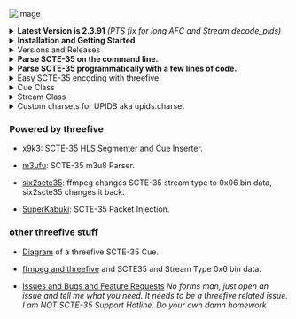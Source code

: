 ![image](https://github.com/futzu/scte35-threefive/assets/52701496/8bfacebe-1cf9-4cc5-82f5-84efa5dbe1c2)

<details><summary><b>Latest Version is 2.3.91</b><i> (PTS fix for long AFC and Stream.decode_pids)</i> </summary>

 * __Removed__ The rogue file cmd.py.

</details>
 
 <details><summary><b>Installation and Getting Started</b></summary>

<details><summary>Requirements</summary>

* threefive requires
  * [pypy3](https://pypy.org) or python 3.6+ (pypy3 runs threefive 2-3 times faster than python 3.10)
  * [new_reader](https://github.com/futzu/new_reader)
  *  __pyaes__
</details>


* [Install threefive](#install)
   * [Fast Start](https://github.com/futzu/SCTE35-threefive/blob/master/FastStart.md)
   * [Super Cool Examples](https://github.com/futzu/SCTE35-threefive/blob/master/examples/README.md)
* [Versions and Releases](#versions-and-releases)
</details>

<details><summary>Versions and Releases</summary>

```lua
>>> import threefive
>>> threefive.version
'2.3.79'
>>>
```
* __Release__ versions are  __odd__.
* __Unstable__ testing versions are __even__.
</details>

 <details><summary><b>Parse SCTE-35 on the command line.</b> </summary>
 
* `Parse base64`
```js
threefive '/DAvAAAAAAAA///wFAVIAACPf+/+c2nALv4AUsz1AAAAAAAKAAhDVUVJAAABNWLbowo='
```
* `Parse a hex value`
```js
threefive 0xFC302F000000000000FFFFF014054800008F7FEFFE7369C02EFE0052CCF500000000000A0008435545490000013562DBA30A
```
* `Parse MPEGTS from stdin`
```js
cat video.ts | threefive
```
* `Parse MPEGTS video over https`
```js
threefive https://so.slo.me/longb.ts
```
* `Parse multicast`
```lua
threefive udp://@235.35.3.5:3535
```

</details>

 <details><summary><b>Parse SCTE-35 programmatically with a few lines of code.</b></summary>

   <details><summary>Mpegts Multicast in three lines of code.</summary>

```python3
import threefive

strm = threefive.Stream('udp://@239.35.0.35:1234')
strm.decode()
````
  _(need an easy multicast server?_ [gumd](https://github.com/futzu/gumd) )

---
  </details>

 <details><summary>Mpegts over Https in three lines of code.</summary>

```python3
import threefive
strm = threefive.Stream('https://iodisco.com/ch1/ready.ts')
strm.decode()


   </details>

 <details><summary>Base64 in five lines of code.</summary>

```python3
>>> from threefive import Cue
>>> stuff = '/DAvAAAAAAAA///wBQb+dGKQoAAZAhdDVUVJSAAAjn+fCAgAAAAALKChijUCAKnMZ1g='
>>> cue=Cue(stuff)
>>> cue.decode()
True
 >>> cue.show()

```
---
   </details>

 <details><summary>Bytes in five lines of code.</summary>

```python3
>>> import threefive

>>> stuff = b'\xfc0\x11\x00\x00\x00\x00\x00\x00\x00\xff\xff\xff\x00\x00\x00O%3\x96'
>>> cue=Cue(stuff)
>>> cue.decode()
True
>>> cue.show()
```
---
   </details>

<details><summary>Hex in 4 lines of code.</summary>

```python3
import threefive

cue = threefive.Cue("0XFC301100000000000000FFFFFF0000004F253396")
cue.decode()
cue.show()
```
</details>

 </details>

<details><summary>Easy SCTE-35 encoding with threefive. </summary>

* Need SCTE-35 Packet Injection? [SuperKabuki](https://github.com/futzu/SuperKabuki), powered by threefive.


 * `Helper functions for SCTE35 Cue encoding`

```python3
Python 3.8.13 (7.3.9+dfsg-5, Oct 30 2022, 09:55:31)
[PyPy 7.3.9 with GCC 12.2.0] on linux
Type "help", "copyright", "credits" or "license" for more information.
>>>> import threefive.encode
>>>> help(threefive.encode)



Help on module threefive.encode in threefive:

NAME
    threefive.encode - encode.py

DESCRIPTION
    threefive.encode has helper functions for Cue encoding.

FUNCTIONS
    mk_splice_insert(event_id, pts=None, duration=None, out=False)
        mk_cue returns a Cue with a Splice Insert.

        The args set the SpliceInsert vars.

        splice_event_id = event_id

        if pts is None (default):
            splice_immediate_flag      True
            time_specified_flag        False

        if pts:
            splice_immediate_flag      False
            time_specified_flag        True
            pts_time                   pts

        If duration is None (default)
            duration_flag              False

        if duration IS set:
            out_of_network_indicator   True
            duration_flag              True
            break_auto_return          True
            break_duration             duration
            pts_time                   pts

        if out is True:
            out_of_network_indicator   True

        if out is False (default):
            out_of_network_indicator   False

    mk_splice_null()
        mk_splice_null returns a Cue
        with a Splice Null

    mk_time_signal(pts=None)
         mk_time_signal returns a Cue
         with a Time Signal
        if pts is None:
             time_specified_flag   False

        if pts IS set:
             time_specified_flag   True
             pts_time              pts

```
</details>



 <details><summary>Cue Class</summary>

   *  src [cue.py](https://github.com/futzu/SCTE35-threefive/blob/master/threefive/cue.py)
   *  The __threefive.Cue__ class decodes a SCTE35 binary, base64, or hex encoded string.

```py3

class Cue(threefive.base.SCTE35Base)
 |  Cue(data=None, packet_data=None)

```
```js
 |  __init__(self, data=None, packet_data=None)
 |      data may be packet bites or encoded string
 |      packet_data is a instance passed from a Stream instance
```
* `Cue.decode()`
```js
 |  decode(self)
 |      Cue.decode() parses for SCTE35 data
```
* After Calling cue.decode() the __instance variables can be accessed via dot notation__.
```python3

    >>>> cue.command
    {'calculated_length': 5, 'name': 'Time Signal', 'time_specified_flag': True, 'pts_time': 21695.740089}

    >>>> cue.command.pts_time
    21695.740089

    >>>> cue.info_section.table_id

    '0xfc'
```

* `Cue.get()`
```js
 |  get(self)
 |      Cue.get returns the SCTE-35 Cue
 |      data as a dict of dicts.
```
> `Cue.get() Example`
```python3
>>> from threefive import Cue
>>> cue = Cue('0XFC301100000000000000FFFFFF0000004F253396')
>>> cue.decode()
True
>>> cue
{'bites': b'\xfc0\x11\x00\x00\x00\x00\x00\x00\x00\xff\xff\xff\x00\x00\x00O%3\x96',
'info_section': {'table_id': '0xfc', 'section_syntax_indicator': False, 'private': False, 'sap_type': '0x3',
'sap_details': 'No Sap Type', 'section_length': 17, 'protocol_version': 0, 'encrypted_packet': False,
'encryption_algorithm': 0, 'pts_adjustment_ticks': 0, 'pts_adjustment': 0.0, 'cw_index': '0x0', 'tier': '0xfff',
'splice_command_length': 4095, 'splice_command_type': 0, 'descriptor_loop_length': 0, 'crc': '0x4f253396'},
'command': {'command_length': None, 'command_type': 0, 'name': 'Splice Null'},
'descriptors': [], 'packet_data': None}
```
* Cue.get() omits cue.bites and empty values
```
>>> cue.get()
{'info_section': {'table_id': '0xfc', 'section_syntax_indicator': False,'private': False, 'sap_type': '0x3',
'sap_details': 'No Sap Type', 'section_length': 17, 'protocol_version': 0, 'encrypted_packet': False,
'encryption_algorithm': 0, 'pts_adjustment_ticks': 0, 'pts_adjustment': 0.0, 'cw_index': '0x0', 'tier': '0xfff',
'splice_command_length': 4095, 'splice_command_type': 0, 'descriptor_loop_length': 0, 'crc': '0x4f253396'},
'command': {'command_type': 0, 'name': 'Splice Null'},
'descriptors': []}
```

* `Cue.get_descriptors()`

```js
 |  get_descriptors(self)
 |      Cue.get_descriptors returns a list of
 |      SCTE 35 splice descriptors as dicts.
```
* `Cue.get_json()`
```js
 |  get_json(self)
 |      Cue.get_json returns the Cue instance
 |      data in json.
```
* `Cue.show()`
```js
 |  show(self)
 |      Cue.show prints the Cue as JSON
```
* `Cue.to_stderr()`
```js
 |  to_stderr(self)
 |      Cue.to_stderr prints the Cue
```
</details>

<details><summary>Stream Class</summary>

  * src [stream.py](https://github.com/futzu/SCTE35-threefive/blob/master/threefive/stream.py)
  * The threefive.__Stream__ class parses __SCTE35__ from __Mpegts__.
  * Supports:
     *  __File__ and __Http(s)__ and __Udp__ and __Multicast__ protocols.
  	 * __Multiple Programs__.
  	 * __Multi-Packet PAT, PMT, and SCTE35 tables__.

* threefive tries to include __pid__, __program__, anf  __pts__ of the SCTE-35 packet.

```js
class Stream(builtins.object)
 |  Stream(tsdata, show_null=True)
 |
 |  Stream class for parsing MPEG-TS data.
 ```
 ```py3
 |  __init__(self, tsdata, show_null=True)
 |
 |      tsdata is a file or http, https,
 |       udp or multicast url.
 |
 |      set show_null=False to exclude Splice Nulls

 ```

* `Stream.decode(func=show_cue)`
 ```py3
 |  decode(self, func=show_cue)
 |      Stream.decode reads self.tsdata to find SCTE35 packets.
 |      func can be set to a custom function that accepts
 |      a threefive.Cue instance as it's only argument.
 ```
 > `Stream.decode Example`

 ```python3
 import sys
 from threefive import Stream
 >>>> Stream('plp0.ts').decode()

```

   *   Pass in custom function

   *  __func__ should match the interface
  ``` func(cue)```

 > `Stream.decode with custom function Example`
```python3
import sys
import threefive

def display(cue):
   print(f'\033[92m{cue.packet_data}\033[00m')
   print(f'{cue.command.name}')

def do():
   sp = threefive.Stream(tsdata)
   sp.decode(func = display)

if __name__ == '__main__':
    do()
```

___

* `Stream.decode_next()`

 ```js
 |  decode_next(self)
 |      Stream.decode_next returns the next
 |      SCTE35 cue as a threefive.Cue instance.
 ```

> `Stream.decode_next Example`
```python3
import sys
import threefive

def do():
    arg = sys.argv[1]
    with open(arg,'rb',encoding="utf-8") as tsdata:
        st = threefive.Stream(tsdata)
        while True:
            cue = st.decode_next()
            if not cue:
                return False
            if cue:
                cue.show()

if __name__ == "__main__":
    do()

```

* `Stream.proxy(func = show_cue)`

  *  Writes all packets to sys.stdout.

  *  Writes scte35 data to sys.stderr.

 ```js
 |  decode(self, func=show_cue_stderr)
 |      Stream.decode_proxy writes all ts packets are written to stdout
 |      for piping into another program like mplayer.
 |      SCTE-35 cues are printed to stderr.
 ```
> `Stream.proxy Example`
```python3

import threefive
sp = threefive.Stream('https://futzu.com/xaa.ts')
sp.decode_proxy()
```

* Pipe to mplayer
```bash
$ python3 proxy.py | mplayer -
```
___

* `Stream.show()`

```js
|  show(self)
|   List programs and streams and info for MPEGTS
```
> `Stream.show() Example`
```python3
>>>> from threefive import Stream
>>>> Stream('https://slo.me/plp0.ts').show()
```

```js
    Service:    fancy ˹
    Provider:   fu-corp
    Pcr Pid:    1051[0x41b]
    Streams:
                Pid: 1051[0x41b]        Type: 0x1b AVC Video
                Pid: 1052[0x41c]        Type: 0x3 MP2 Audio
                Pid: 1054[0x41e]        Type: 0x6 PES Packets/Private Data
                Pid: 1055[0x41f]        Type: 0x86 SCTE35 Data

```
</details>


<details><summary>Custom charsets for UPIDS aka upids.charset</summary>

`Specify a charset for Upid data by setting threefive.upids.charset` [`issue #55`](https://github.com/futzu/scte35-threefive/issues/55)

* default charset is ascii
* python charsets info [Here](https://docs.python.org/3/library/codecs.html)
* setting charset to None will return raw bytes.


#### Example Usage:

```lua
>>> from threefive import Cue,upids
>>> i="/DBKAAAAAAAAAP/wBQb+YtC8/AA0AiZDVUVJAAAD6X/CAAD3W3ACEmJibG5kcHBobkQCAsGDpQIAAAAAAAEKQ1VFSRSAIyowMljRk9c="

>>> upids.charset
'ascii'
>>> cue=Cue(i)
>>> cue.decode()
ascii
True
>>> cue.descriptors[0].segmentation_upid
'bblndpphnD\x02\x02���\x02\x00\x00'

>>> upids.charset="utf16"
>>> cue.decode()
utf16
True
>>> cue.descriptors[0].segmentation_upid
'扢湬灤桰䑮Ȃ菁ʥ\x00'
```

</details>

### Powered by threefive


  * [x9k3](https://github.com/futzu/x9k3): SCTE-35 HLS Segmenter and Cue Inserter.

  * [m3ufu](https://github.com/futzu/m3ufu): SCTE-35 m3u8 Parser.

  * [six2scte35](https://github.com/futzu/six2scte35): ffmpeg changes SCTE-35 stream type to 0x06 bin data, six2scte35 changes it back.

  * [SuperKabuki](https://github.com/futzu/SuperKabuki): SCTE-35 Packet Injection.

### other threefive stuff

  * [Diagram](https://github.com/futzu/threefive/blob/master/cue.md) of a threefive SCTE-35 Cue.

  * [ffmpeg and threefive](https://github.com/futzu/SCTE35-threefive/blob/master/threefive-ffmpeg.md) and SCTE35 and Stream Type 0x6 bin data.

  * [Issues and Bugs and Feature Requests](https://github.com/futzu/scte35-threefive/issues) *No forms man, just open an issue and tell me what you need. It needs to be a threefive related issue. I am NOT SCTE-35 Support Hotline. Do your own damn homework*

